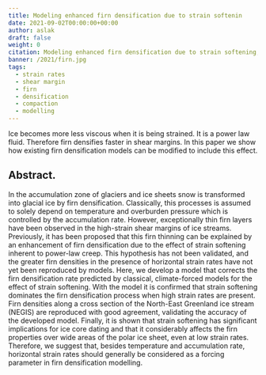 ```yaml
---
title: Modeling enhanced firn densification due to strain softenin
date: 2021-09-02T00:00:00+00:00
author: aslak
draft: false
weight: 0
citation: Modeling enhanced firn densification due to strain softening, The Cryosphere Discuss. [preprint], https://doi.org/10.5194/tc-2021-240, in review, 2021.
banner: /2021/firn.jpg
tags:
  - strain rates
  - shear margin
  - firn
  - densification
  - compaction
  - modelling
---
```

Ice becomes more less viscous when it is being strained. It is a power law fluid. Therefore firn densifies faster in shear margins. In this paper we show how existing firn densification models can be modified to include this effect.


<!--more-->
## Abstract. 
In the accumulation zone of glaciers and ice sheets snow is transformed into glacial ice by firn densification. Classically, this processes is assumed to solely depend on temperature and overburden pressure which is controlled by the accumulation rate. However, exceptionally thin firn layers have been observed in the high-strain shear margins of ice streams. Previously, it has been proposed that this firn thinning can be explained by an enhancement of firn densification due to the effect of strain softening inherent to power-law creep. This hypothesis has not been validated, and the greater firn densities in the presence of horizontal strain rates have not yet been reproduced by models. Here, we develop a model that corrects the firn densification rate predicted by classical, climate-forced models for the effect of strain softening. With the model it is confirmed that strain softening dominates the firn densification process when high strain rates are present. Firn densities along a cross section of the North-East Greenland ice stream (NEGIS) are reproduced with good agreement, validating the accuracy of the developed model. Finally, it is shown that strain softening has significant implications for ice core dating and that it considerably affects the firn properties over wide areas of the polar ice sheet, even at low strain rates. Therefore, we suggest that, besides temperature and accumulation rate, horizontal strain rates should generally be considered as a forcing parameter in firn densification modelling.